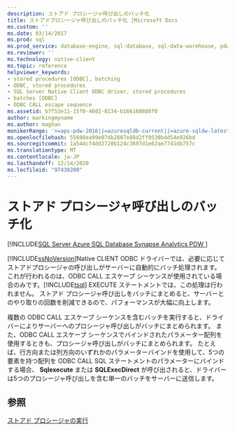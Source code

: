 ```yaml
---
description: ストアド プロシージャ呼び出しのバッチ化
title: ストアドプロシージャ呼び出しのバッチ化 |Microsoft Docs
ms.custom: ''
ms.date: 03/14/2017
ms.prod: sql
ms.prod_service: database-engine, sql-database, sql-data-warehouse, pdw
ms.reviewer: ''
ms.technology: native-client
ms.topic: reference
helpviewer_keywords:
- stored procedures [ODBC], batching
- ODBC, stored procedures
- SQL Server Native Client ODBC driver, stored procedures
- batches [ODBC]
- ODBC CALL escape sequence
ms.assetid: b7f53e11-15f0-4602-8134-b166160888f0
author: markingmyname
ms.author: maghan
monikerRange: '>=aps-pdw-2016||=azuresqldb-current||=azure-sqldw-latest||>=sql-server-2016||>=sql-server-linux-2017||=azuresqldb-mi-current'
ms.openlocfilehash: 55608ea99e07db2807e88d2ff0530b4d54e926bd
ms.sourcegitcommit: 1a544cf4dd2720b124c3697d1e62ae7741db757c
ms.translationtype: MT
ms.contentlocale: ja-JP
ms.lasthandoff: 12/14/2020
ms.locfileid: "97438280"
---
```

# <a name="batching-stored-procedure-calls"></a>ストアド プロシージャ呼び出しのバッチ化
[!INCLUDE[SQL Server Azure SQL Database Synapse Analytics PDW ](../../includes/applies-to-version/sql-asdb-asdbmi-asa-pdw.md)]

  [!INCLUDE[ssNoVersion](../../includes/ssnoversion-md.md)]Native CLIENT ODBC ドライバーでは、必要に応じてストアドプロシージャの呼び出しがサーバーに自動的にバッチ処理されます。 これが行われるのは、ODBC CALL エスケープ シーケンスが使用されている場合のみです。[!INCLUDE[tsql](../../includes/tsql-md.md)] EXECUTE ステートメントでは、この処理は行われません。 ストアド プロシージャ呼び出しをバッチにまとめると、サーバーとのやり取りの回数を削減できるので、パフォーマンスが大幅に向上します。  
  
 複数の ODBC CALL エスケープ シーケンスを含むバッチを実行すると、ドライバーによりサーバーへのプロシージャ呼び出しがバッチにまとめられます。 また、ODBC CALL エスケープ シーケンスでバインドされたパラメーター配列を使用するときも、プロシージャ呼び出しがバッチにまとめられます。 たとえば、行方向または列方向のいずれかのパラメーターバインドを使用して、5つの要素を持つ配列を ODBC CALL SQL ステートメントのパラメーターにバインドする場合、 **Sqlexecute** または **SQLExecDirect** が呼び出されると、ドライバーは5つのプロシージャ呼び出しを含む単一のバッチをサーバーに送信します。  
  
## <a name="see-also"></a>参照  
 [ストアド プロシージャの実行](../../relational-databases/native-client-odbc-stored-procedures/running-stored-procedures.md)  
  
  
